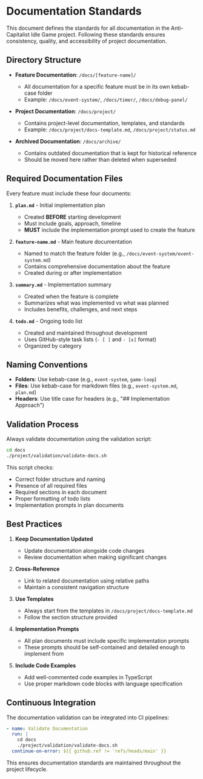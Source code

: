 # Documentation Standards

This document defines the standards for all documentation in the Anti-Capitalist Idle Game project. Following these standards ensures consistency, quality, and accessibility of project documentation.

## Directory Structure

- **Feature Documentation**: `/docs/[feature-name]/`
  - All documentation for a specific feature must be in its own kebab-case folder
  - Example: `/docs/event-system/`, `/docs/timer/`, `/docs/debug-panel/`

- **Project Documentation**: `/docs/project/`
  - Contains project-level documentation, templates, and standards
  - Example: `/docs/project/docs-template.md`, `/docs/project/status.md`

- **Archived Documentation**: `/docs/archive/`
  - Contains outdated documentation that is kept for historical reference
  - Should be moved here rather than deleted when superseded

## Required Documentation Files

Every feature must include these four documents:

1. **`plan.md`** - Initial implementation plan
   - Created **BEFORE** starting development
   - Must include goals, approach, timeline
   - **MUST** include the implementation prompt used to create the feature

2. **`feature-name.md`** - Main feature documentation
   - Named to match the feature folder (e.g., `/docs/event-system/event-system.md`)
   - Contains comprehensive documentation about the feature
   - Created during or after implementation

3. **`summary.md`** - Implementation summary
   - Created when the feature is complete
   - Summarizes what was implemented vs what was planned
   - Includes benefits, challenges, and next steps

4. **`todo.md`** - Ongoing todo list
   - Created and maintained throughout development
   - Uses GitHub-style task lists (`- [ ]` and `- [x]` format)
   - Organized by category

## Naming Conventions

- **Folders**: Use kebab-case (e.g., `event-system`, `game-loop`)
- **Files**: Use kebab-case for markdown files (e.g., `event-system.md`, `plan.md`)
- **Headers**: Use title case for headers (e.g., "## Implementation Approach")

## Validation Process

Always validate documentation using the validation script:

```bash
cd docs
./project/validation/validate-docs.sh
```

This script checks:
- Correct folder structure and naming
- Presence of all required files
- Required sections in each document
- Proper formatting of todo lists
- Implementation prompts in plan documents

## Best Practices

1. **Keep Documentation Updated**
   - Update documentation alongside code changes
   - Review documentation when making significant changes

2. **Cross-Reference**
   - Link to related documentation using relative paths
   - Maintain a consistent navigation structure

3. **Use Templates**
   - Always start from the templates in `/docs/project/docs-template.md`
   - Follow the section structure provided

4. **Implementation Prompts**
   - All plan documents must include specific implementation prompts
   - These prompts should be self-contained and detailed enough to implement from

5. **Include Code Examples**
   - Add well-commented code examples in TypeScript
   - Use proper markdown code blocks with language specification

## Continuous Integration

The documentation validation can be integrated into CI pipelines:

```yaml
- name: Validate Documentation
  run: |
    cd docs
    ./project/validation/validate-docs.sh
  continue-on-error: ${{ github.ref != 'refs/heads/main' }}
```

This ensures documentation standards are maintained throughout the project lifecycle.